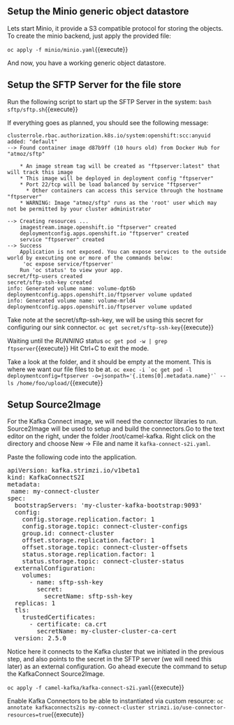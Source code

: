 ## Setup the Minio generic object datastore

Lets start Minio, it provide a S3 compatible protocol for storing the objects.
To create the minio backend, just apply the provided file:

``oc apply -f minio/minio.yaml``{{execute}}

And now, you have a working generic object datastore.


## Setup the SFTP Server for the file store

Run the following script to start up the SFTP Server in the system:
``bash sftp/sftp.sh``{{execute}}

If everything goes as planned, you should see the following message:
```
clusterrole.rbac.authorization.k8s.io/system:openshift:scc:anyuid added: "default"
--> Found container image d87b9ff (10 hours old) from Docker Hub for "atmoz/sftp"

    * An image stream tag will be created as "ftpserver:latest" that will track this image
    * This image will be deployed in deployment config "ftpserver"
    * Port 22/tcp will be load balanced by service "ftpserver"
      * Other containers can access this service through the hostname "ftpserver"
    * WARNING: Image "atmoz/sftp" runs as the 'root' user which may not be permitted by your cluster administrator

--> Creating resources ...
    imagestream.image.openshift.io "ftpserver" created
    deploymentconfig.apps.openshift.io "ftpserver" created
    service "ftpserver" created
--> Success
    Application is not exposed. You can expose services to the outside world by executing one or more of the commands below:
     'oc expose service/ftpserver'
    Run 'oc status' to view your app.
secret/ftp-users created
secret/sftp-ssh-key created
info: Generated volume name: volume-dpt6b
deploymentconfig.apps.openshift.io/ftpserver volume updated
info: Generated volume name: volume-mrld4
deploymentconfig.apps.openshift.io/ftpserver volume updated
```

Take note at the secret/sftp-ssh-key, we will be using this secret for configuring our sink connector.
``oc get secret/sftp-ssh-key``{{execute}}

Waiting until the _RUNNING_ status
``oc get pod -w | grep ftpserver``{{execute}}
Hit Ctrl+C to exit the mode.

Take a look at the folder, and it should be empty at the moment. This is where we want our file files to be at.
``oc exec -i `oc get pod -l deploymentconfig=ftpserver -o=jsonpath='{.items[0].metadata.name}'` -- ls /home/foo/upload/``{{execute}}


## Setup Source2Image

For the Kafka Connect image, we will need the connector libraries to run.
Source2Image will be used to setup and build the connectors.Go to the text editor on the right, under the folder /root/camel-kafka. Right click on the directory and choose New -> File and name it `kafka-connect-s2i.yaml`.

Paste the following code into the application.

<pre class="file" data-filename="minio-connector.yaml" data-target="replace">
apiVersion: kafka.strimzi.io/v1beta1
kind: KafkaConnectS2I
metadata:
 name: my-connect-cluster
spec:
  bootstrapServers: 'my-cluster-kafka-bootstrap:9093'
  config:
    config.storage.replication.factor: 1
    config.storage.topic: connect-cluster-configs
    group.id: connect-cluster
    offset.storage.replication.factor: 1
    offset.storage.topic: connect-cluster-offsets
    status.storage.replication.factor: 1
    status.storage.topic: connect-cluster-status
  externalConfiguration:
    volumes:
      - name: sftp-ssh-key
        secret:
          secretName: sftp-ssh-key
  replicas: 1
  tls:
    trustedCertificates:
      - certificate: ca.crt
        secretName: my-cluster-cluster-ca-cert
  version: 2.5.0
</pre>

Notice here it connects to the Kafka cluster that we initiated in the previous step, and also points to the secret in the SFTP server (we will need this later) as an external configuration. Go ahead execute the command to setup the KafkaConnect Source2Image.

``oc apply -f camel-kafka/kafka-connect-s2i.yaml``{{execute}}


Enable Kafka Connectors to be able to instantiated via custom resource:
``oc annotate kafkaconnects2is my-connect-cluster strimzi.io/use-connector-resources=true``{{execute}}
